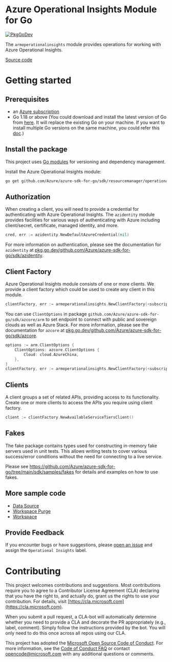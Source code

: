 # Azure Operational Insights Module for Go

[![PkgGoDev](https://pkg.go.dev/badge/github.com/Azure/azure-sdk-for-go/sdk/resourcemanager/operationalinsights/armoperationalinsights/v2)](https://pkg.go.dev/github.com/Azure/azure-sdk-for-go/sdk/resourcemanager/operationalinsights/armoperationalinsights/v2)

The `armoperationalinsights` module provides operations for working with Azure Operational Insights.

[Source code](https://github.com/Azure/azure-sdk-for-go/tree/main/sdk/resourcemanager/operationalinsights/armoperationalinsights)

# Getting started

## Prerequisites

- an [Azure subscription](https://azure.microsoft.com/free/)
- Go 1.18 or above (You could download and install the latest version of Go from [here](https://go.dev/doc/install). It will replace the existing Go on your machine. If you want to install multiple Go versions on the same machine, you could refer this [doc](https://go.dev/doc/manage-install).)

## Install the package

This project uses [Go modules](https://github.com/golang/go/wiki/Modules) for versioning and dependency management.

Install the Azure Operational Insights module:

```sh
go get github.com/Azure/azure-sdk-for-go/sdk/resourcemanager/operationalinsights/armoperationalinsights/v2
```

## Authorization

When creating a client, you will need to provide a credential for authenticating with Azure Operational Insights.  The `azidentity` module provides facilities for various ways of authenticating with Azure including client/secret, certificate, managed identity, and more.

```go
cred, err := azidentity.NewDefaultAzureCredential(nil)
```

For more information on authentication, please see the documentation for `azidentity` at [pkg.go.dev/github.com/Azure/azure-sdk-for-go/sdk/azidentity](https://pkg.go.dev/github.com/Azure/azure-sdk-for-go/sdk/azidentity).

## Client Factory

Azure Operational Insights module consists of one or more clients. We provide a client factory which could be used to create any client in this module.

```go
clientFactory, err := armoperationalinsights.NewClientFactory(<subscription ID>, cred, nil)
```

You can use `ClientOptions` in package `github.com/Azure/azure-sdk-for-go/sdk/azcore/arm` to set endpoint to connect with public and sovereign clouds as well as Azure Stack. For more information, please see the documentation for `azcore` at [pkg.go.dev/github.com/Azure/azure-sdk-for-go/sdk/azcore](https://pkg.go.dev/github.com/Azure/azure-sdk-for-go/sdk/azcore).

```go
options := arm.ClientOptions {
    ClientOptions: azcore.ClientOptions {
        Cloud: cloud.AzureChina,
    },
}
clientFactory, err := armoperationalinsights.NewClientFactory(<subscription ID>, cred, &options)
```

## Clients

A client groups a set of related APIs, providing access to its functionality.  Create one or more clients to access the APIs you require using client factory.

```go
client := clientFactory.NewAvailableServiceTiersClient()
```

## Fakes

The fake package contains types used for constructing in-memory fake servers used in unit tests.
This allows writing tests to cover various success/error conditions without the need for connecting to a live service.

Please see https://github.com/Azure/azure-sdk-for-go/tree/main/sdk/samples/fakes for details and examples on how to use fakes.

## More sample code

- [Data Source](https://aka.ms/azsdk/go/mgmt/samples?path=sdk/resourcemanager/operationalinsights/datasource)
- [Workspace Purge](https://aka.ms/azsdk/go/mgmt/samples?path=sdk/resourcemanager/operationalinsights/workspace_purge)
- [Workspace](https://aka.ms/azsdk/go/mgmt/samples?path=sdk/resourcemanager/operationalinsights/workspaces)

## Provide Feedback

If you encounter bugs or have suggestions, please
[open an issue](https://github.com/Azure/azure-sdk-for-go/issues) and assign the `Operational Insights` label.

# Contributing

This project welcomes contributions and suggestions. Most contributions require
you to agree to a Contributor License Agreement (CLA) declaring that you have
the right to, and actually do, grant us the rights to use your contribution.
For details, visit [https://cla.microsoft.com](https://cla.microsoft.com).

When you submit a pull request, a CLA-bot will automatically determine whether
you need to provide a CLA and decorate the PR appropriately (e.g., label,
comment). Simply follow the instructions provided by the bot. You will only
need to do this once across all repos using our CLA.

This project has adopted the
[Microsoft Open Source Code of Conduct](https://opensource.microsoft.com/codeofconduct/).
For more information, see the
[Code of Conduct FAQ](https://opensource.microsoft.com/codeofconduct/faq/)
or contact [opencode@microsoft.com](mailto:opencode@microsoft.com) with any
additional questions or comments.